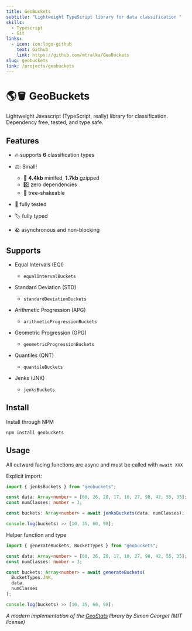 ```yaml
---
title: GeoBuckets
subtitle: "Lightweight TypeScript library for data classification "
skills:
  - Typescript
  - Git
links:
  - icon: ion:logo-github
    text: Github
    link: https://github.com/mtralka/GeoBuckets
slug: geobuckets
link: /projects/geobuckets
---
```

# 🌎🪣 GeoBuckets

Lightweight Javascript (TypeScript, really) library for classification. Dependency free, tested, and type safe.

## Features

* :fire: supports **6** classification types
* ⚖️: Small!

  * :rocket: **4.4kb** minifed, **1.7kb** gzipped
  * 0️⃣ zero dependencies
  * 🌲 tree-shakeable
* :test_tube: fully tested
* :label: fully typed
* :rock: asynchronous and non-blocking

## Supports

* Equal Intervals (EQI)

  * `equalIntervalBuckets`
* Standard Deviation (STD)

  * `standardDeviationBuckets`
* Arithmetic Progression (APG)

  * `arithmeticProgressionBuckets`
* Geometric Progression (GPG)

  * `geometricProgressionBuckets`
* Quantiles (QNT)

  * `quantileBuckets`
* Jenks (JNK)

  * `jenksBuckets`

## Install

Install through NPM

```
npm install geobuckets
```

## Usage

All outward facing functions are async and must be called with `await XXX`

Explicit import:

```typescript
import { jenksBuckets } from "geobuckets";

const data: Array<number> = [60, 26, 20, 17, 10, 27, 98, 42, 55, 35];
const numClasses: number = 3;

const buckets: Array<number> = await jenksBuckets(data, numClasses);

console.log(buckets) >> [10, 35, 60, 98];
```

Helper function and type

```typescript
import { generateBuckets, BucketTypes } from "geobuckets";

const data: Array<number> = [60, 26, 20, 17, 10, 27, 98, 42, 55, 35];
const numClasses: number = 3;

const buckets: Array<number> = await generateBuckets(
  BucketTypes.JNK,
  data,
  numClasses
);

console.log(buckets) >> [10, 35, 60, 98];
```

*A modern implementation of the [GeoStats]("https://github.com/simogeo/geostats") library by Simon Georget (MIT license)*